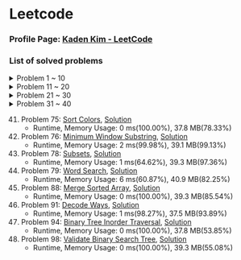 # Leetcode

### Profile Page: [Kaden Kim - LeetCode](https://leetcode.com/kaden-kykim/)
### List of solved problems

<details><summary>Problem 1 ~ 10</summary>

1. Problem 1: [Two Sum](https://leetcode.com/problems/two-sum/), [Solution](Leetcode/TwoSum_1.java)
   * Runtime, Memory Usage: 1 ms(99.93%), 39.7 MB(44.72%)
2. Problem 2: [Add Two Numbers](https://leetcode.com/problems/add-two-numbers/), [Solution](Leetcode/AddTwoNumbers_2.java)
   * Runtime, Memory Usage: 1 ms(100.00%), 39.9 MB(26.51%)
3. Problem 3: [Longest Substring Without Repeating Characters](https://leetcode.com/problems/longest-substring-without-repeating-characters/), [Solution](Leetcode/LongestSubstringWithoutRepeatingCharacters_3.java)
   * Runtime, Memory Usage: 5 ms(86.75%), 39.9 MB(72.35%)
4. Problem 5: [Longest Palindromic Substring](https://leetcode.com/problems/longest-palindromic-substring/), [Solution](Leetcode/LongestPalindromicSubstring_5.java)
   * Runtime, Memory Usage: 74 ms(37.81%), 39.6 MB(50.44%)
5. Problem 7: [Reverse Integer](https://leetcode.com/problems/reverse-integer/), [Solution](Leetcode/ReverseInteger_7.java)
   * Runtime, Memory Usage: 1 ms(100.00%), 36.9 MB(44.15%)
6. Problem 8: [String to Integer (atoi)](https://leetcode.com/problems/string-to-integer-atoi/), [Solution](Leetcode/StringToInteger_atoi_8.java)
   * Runtime, Memory Usage: 2 ms(81.19%), 36.5 MB(78.90%)
7. Problem 10: [Regular Expression Matching](https://leetcode.com/problems/regular-expression-matching/), [Solution](Leetcode/RegularExpressionMatching_10.java)
   * Runtime, Memory Usage: 2 ms(92.99%), 37.7 MB(98.04%)
8. Problem 11: [Container With Most Water](https://leetcode.com/problems/container-with-most-water/), [Solution](Leetcode/ContainerWithMostWater_11.java)
   * Runtime, Memory Usage: 454 ms(9.32%), 40 MB(31.76%) / (Opt) 2 ms(95.64%), 39.9 MB(40.08%)
9. Problem 13: [Roman to Integer](https://leetcode.com/problems/roman-to-integer/), [Solution](Leetcode/RomanToInteger_13.java)
   * Runtime, Memory Usage: 3 ms(100.00%), 39.2 MB(97.00%)
10. Problem 14: [Longest Common Prefix](https://leetcode.com/problems/longest-common-prefix/), [Solution](Leetcode/LongestCommonPrefix_14.java)
    * Runtime, Memory Usage: 1 ms(61.87%), 37.5 MB(68.81%)
</details>

<details><summary>Problem 11 ~ 20</summary>

11. Problem 15: [3Sum](https://leetcode.com/problems/3sum/), [Solution](Leetcode/ThreeSum_15.java)
    * Runtime, Memory Usage: 531 ms(11.31%), 44.5 MB(29.28%)
12. Problem 17: [Letter Combinations of a Phone Number](https://leetcode.com/problems/letter-combinations-of-a-phone-number/), [Solution](Leetcode/LetterCombinationsOfAPhoneNumber_17.java)
    * Runtime, Memory Usage: 0 ms(100.00%), 38 MB(90.91%)
13. Problem 19: [Remove Nth Node From End of List](https://leetcode.com/problems/remove-nth-node-from-end-of-list/), [Solution](Leetcode/RemoveNthNodeFromEndOfList_19.java)
    * Runtime, Memory Usage: 0 ms(100.00%), 37.2 MB(96.67%)
14. Problem 20: [Valid Parentheses](https://leetcode.com/problems/valid-parentheses/), [Solution](Leetcode/ValidParentheses_20.java)
    * Runtime, Memory Usage: 1 ms(98.77%), 37.4 MB(62.38%)
15. Problem 21: [Merge Two Sorted Lists](https://leetcode.com/problems/merge-two-sorted-lists/), [Solution](Leetcode/MergeTwoSortedLists_21.java)
    * Runtime, Memory Usage: 0 ms(100.00%), 38.9 MB(79.99%)
16. Problem 22: [Generate Parentheses](https://leetcode.com/problems/generate-parentheses/), [Solution](Leetcode/GenerateParentheses_22.java)
    * Runtime, Memory Usage: 0 ms(100.00%), 39.5 MB(68.29%)
17. Problem 23: [Merge k Sorted Lists](https://leetcode.com/problems/merge-k-sorted-lists/), [Solution](Leetcode/MergeKSortedLists_23.java)
    * Runtime, Memory Usage: 4 ms(81.55%), 41 MB(77.15%) / (Opt) 2 ms(91.66%), 41.1 MB(69.09%)
18. Problem 26: [Remove Duplicates from Sorted Array](https://leetcode.com/problems/remove-duplicates-from-sorted-array/), [Solution](Leetcode/RemoveDuplicatesFromSortedArray_26.java)
    * Runtime, Memory Usage: 0 ms(100.00%), 41.3 MB(60.33%)
19. Problem 28: [Implement strStr()](https://leetcode.com/problems/implement-strstr/), [Solution(KMP)](Leetcode/Implement_strStr_28.java)
    * Runtime, Memory Usage: 3 ms(34.16%), 39.5 MB(22.21%)
20. Problem 29: [Divide Two Integers](https://leetcode.com/problems/divide-two-integers/), [Solution](Leetcode/DivideTwoIntegers_29.java)
    * Runtime, Memory Usage: 1 ms(100.00%), 36.9 MB(42.13%)
</details>
    
<details><summary>Problem 21 ~ 30</summary>

21. Problem 33: [Search in Rotated Sorted Array](https://leetcode.com/problems/search-in-rotated-sorted-array/), [Solution](Leetcode/SearchInRotatedSortedArray_33.java)
    * Runtime, Memory Usage: 0 ms(100.00%), 39.1 MB(54.98%)
22. Problem 34: [Find First and Last Position of Element in Sorted Array](https://leetcode.com/problems/find-first-and-last-position-of-element-in-sorted-array/), [Solution](Leetcode/FindFirstAndLastPositionOfElementInSortedArray_34.java)
    * Runtime, Memory Usage: 0 ms(100.00%), 42.5 MB(76.67%)
23. Problem 36: [Valid Sudoku](https://leetcode.com/problems/valid-sudoku/), [Solution](Leetcode/ValidSudoku_36.java)
    * Runtime, Memory Usage: 2 ms(83.97%), 39.6 MB(63.64%)
24. Problem 38: [Count and Say](https://leetcode.com/problems/count-and-say/), [Solution](Leetcode/CountAndSay_38.java)
    * Runtime, Memory Usage: 1 ms(91.70%), 36.7 MB(80.55%)
25. Problem 41: [First Missing Positive](https://leetcode.com/problems/first-missing-positive/), [Solution](Leetcode/FirstMissingPositive_41.java)
    * Runtime, Memory Usage: 0 ms(100.00%), 37.4 MB(58.43%)
26. Problem 42: [Trapping Rain Water](https://leetcode.com/problems/trapping-rain-water/), [Solution](Leetcode/TrappingRainWater_42.java)
    * Runtime, Memory Usage: 1 ms(92.98%), 39.3 MB(42.08%)
27. Problem 44: [Wildcard Matching](https://leetcode.com/problems/wildcard-matching/), [Solution(DP)](Leetcode/WildcardMatching_44.java)
    * Runtime, Memory Usage: 17 ms(72.61%), 40.0 MB(50.67%)
28. Problem 46: [Permutations](https://leetcode.com/problems/permutations/), [Solution](Leetcode/Permutations_46.java)
    * Runtime, Memory Usage: 1 ms(91.89%), 39.4 MB(91.26%)
29. Problem 48: [Rotate Image](https://leetcode.com/problems/rotate-image/), [Solution](Leetcode/RotateImage_48.java)
    * Runtime, Memory Usage: 0 ms(100.00%), 39.5 MB(56.12%)
30. Problem 49: [Group Anagrams](https://leetcode.com/problems/group-anagrams/), [Solution](Leetcode/GroupAnagrams_49.java)
    * Runtime, Memory Usage: 5 ms(99.39%), 42.3 MB(80.00%)
</details>

<details><summary>Problem 31 ~ 40</summary>

31. Problem 50: [Pow(x, n)](https://leetcode.com/problems/powx-n/), [Solution](Leetcode/Pow_x_n_50.java)
    * Runtime, Memory Usage: 0 ms(100.00%), 36.7 MB(56.61%)
32. Problem 53: [Maximum Subarray](https://leetcode.com/problems/maximum-subarray/), [Solution](Leetcode/MaximumSubarray_53.java)
    * Runtime, Memory Usage: 1 ms(69.36%), 39.2 MB(87.22%)
33. Problem 54: [Spiral Matrix](https://leetcode.com/problems/spiral-matrix/), [Solution](Leetcode/SpiralMatrix_54.java)
    * Runtime, Memory Usage: 0 ms(100.00%), 38.9 MB(10.37%)
34. Problem 55: [Jump Game](https://leetcode.com/problems/jump-game/), [Solution](Leetcode/JumpGame_55.java)
    * Runtime, Memory Usage: 1 ms(99.06%), 43.8 MB(15.77%)
35. Problem 56: [Merge Intervals](https://leetcode.com/problems/merge-intervals/), [Solution](Leetcode/MergeIntervals_56.java)
    * Runtime, Memory Usage: 6 ms(61.18%), 41.8 MB(82.94%)
36. Problem 62: [Unique Paths](https://leetcode.com/problems/unique-paths/), [Solution](Leetcode/UniquePaths_62.java)
    * Runtime, Memory Usage: 0 ms(100.00%), 36.0 MB(83.34%)
37. Problem 66: [Plus One](https://leetcode.com/problems/plus-one/), [Solution](Leetcode/PlusOne_66.java)
    * Runtime, Memory Usage: 0 ms(100.00%), 38.4 MB(17.53%)
38. Problem 69: [Sqrt(x)](https://leetcode.com/problems/sqrtx/), [Solution](Leetcode/Sqrt_x_69.java)
    * Runtime, Memory Usage: 1 ms(100.00%), 37.0 MB(32.59%)
39. Problem 70: [Climbing Stairs](https://leetcode.com/problems/climbing-stairs/), [Solution](Leetcode/ClimbingStairs_70.java)
    * Runtime, Memory Usage: 0 ms(100.00%), 35.9 MB(92.24%)
40. Problem 73: [Set Matrix Zeroes](https://leetcode.com/problems/set-matrix-zeroes/), [Solution](Leetcode/SetMatrixZeroes_73.java)
    * Runtime, Memory Usage: 1 ms(96.36%), 40.6 MB(93.14%)
</details>

41. Problem 75: [Sort Colors](https://leetcode.com/problems/sort-colors/), [Solution](Leetcode/SortColors_75.java)
    * Runtime, Memory Usage: 0 ms(100.00%), 37.8 MB(78.33%)
42. Problem 76: [Minimum Window Substring](https://leetcode.com/problems/minimum-window-substring/), [Solution](Leetcode/MinimumWindowSubstring_76.java)
    * Runtime, Memory Usage: 2 ms(99.98%), 39.1 MB(99.13%)
43. Problem 78: [Subsets](https://leetcode.com/problems/subsets/), [Solution](Leetcode/Subsets_78.java)
    * Runtime, Memory Usage: 1 ms(64.62%), 39.3 MB(97.36%)
44. Problem 79: [Word Search](https://leetcode.com/problems/word-search/), [Solution](Leetcode/WordSearch_79.java)
    * Runtime, Memory Usage: 6 ms(60.87%), 40.9 MB(82.25%)
45. Problem 88: [Merge Sorted Array](https://leetcode.com/problems/merge-sorted-array/), [Solution](Leetcode/MergeSortedArray_88.java)
    * Runtime, Memory Usage: 0 ms(100.00%), 39.3 MB(85.54%)
46. Problem 91: [Decode Ways](https://leetcode.com/problems/decode-ways/), [Solution](Leetcode/DecodeWays_91.java)
    * Runtime, Memory Usage: 1 ms(98.27%), 37.5 MB(93.89%)
47. Problem 94: [Binary Tree Inorder Traversal](https://leetcode.com/problems/binary-tree-inorder-traversal/), [Solution](Leetcode/BinaryTreeInorderTraversal_94.java)
    * Runtime, Memory Usage: 0 ms(100.00%), 37.8 MB(53.85%)
48. Problem 98: [Validate Binary Search Tree](https://leetcode.com/problems/validate-binary-search-tree/), [Solution](Leetcode/ValidateBinarySearchTree_98.java)
    * Runtime, Memory Usage: 0 ms(100.00%), 39.3 MB(55.08%)
